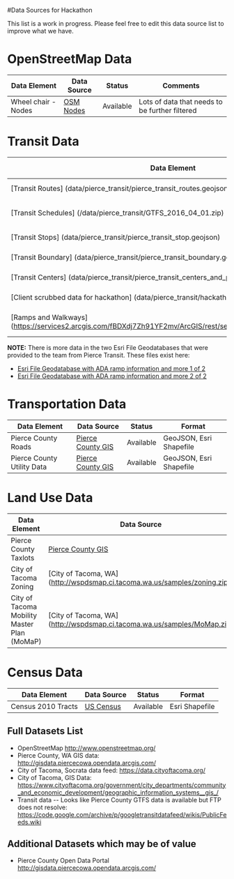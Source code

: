#Data Sources for Hackathon

This list is a work in progress.  Please feel free to edit this data source list to improve what we have.

# OpenStreetMap Data
| Data Element  | Data Source   | Status   | Comments  |
|---|---|---|---|
| Wheel chair - Nodes  |[OSM Nodes](http://overpass-turbo.eu/s/fCp)   | Available  | Lots of data that needs to be further filtered  |


# Transit Data
| Data Element  | Data Source   | Status   | Comments  |
|---|---|---|---|
| [Transit Routes] (data/pierce_transit/pierce_transit_routes.geojson)  | Pierce Transit  | Available  |   |
| [Transit Schedules] (/data/pierce_transit/GTFS_2016_04_01.zip)  | Pierce Transit  | Available  | Available in [Google GTFS] (https://developers.google.com/transit/gtfs/reference) format  |
| [Transit Stops] (data/pierce_transit/pierce_transit_stop.geojson) | Pierce Transit | Available | |
| [Transit Boundary] (data/pierce_transit/pierce_transit_boundary.geojson) | Pierce Transit | Available  | |
| [Transit Centers] (data/pierce_transit/pierce_transit_centers_and_park_rides.geojson) | Pierce Transit | Available | |
| [Client scrubbed data for hackathon] (data/pierce_transit/hackathon_client_scrubbed.geojson) | Pierce Transit | Available ||
| [Ramps and Walkways] (https://services2.arcgis.com/fBDXdj7Zh91YF2mv/ArcGIS/rest/services/Sidewalks/FeatureServer) | Pierce Transit |[Check out the WebMap](https://piercetransit.maps.arcgis.com/apps/Viewer/index.html?appid=3cbc91e763634248af9c7d01de39acb3)|

<b>NOTE:</b>  There is more data in the two Esri File Geodatabases that were provided to the team from Pierce Transit.  These files exist here:

- [Esri File Geodatabase with ADA ramp information and more 1 of 2](https://github.com/GeoEngineers/tacoma_ada_hackathon/blob/master/data/pierce_transit/UWT_Hackathon.gdb.zip)
- [Esri File Geodatabase with ADA ramp information and more 2 of 2](https://github.com/GeoEngineers/tacoma_ada_hackathon/blob/master/data/pierce_transit/UWT_Hackathon2.gdb.zip)

# Transportation Data
| Data Element  | Data Source   | Status   | Format  |
|---|---|---|---|
| Pierce County Roads  | [Pierce County GIS](http://gisdata.piercecowa.opendata.arcgis.com/datasets/69c348eaed60458389f8d5c1fb3e5a1f_0 "Title")  |  Available  | GeoJSON, Esri Shapefile  |
| Pierce County Utility Data   | [Pierce County GIS](http://gisdata.piercecowa.opendata.arcgis.com/datasets?q=Utilities "Utilities")  | Available  | GeoJSON, Esri Shapefile   |



# Land Use Data
| Data Element  | Data Source   | Status   | Format  |
|---|---|---|---|
| Pierce County Taxlots  | [Pierce County GIS](http://gisdata.piercecowa.opendata.arcgis.com/datasets/6ccf2793657c493fa8623676a6dbc653_0)  | Available  | GeoJSON, Esri Shapefile  |
| City of Tacoma Zoning |[City of Tacoma, WA] (http://wspdsmap.ci.tacoma.wa.us/samples/zoning.zip) | Available | Esri Shapefile |
| City of Tacoma Mobility Master Plan (MoMaP) | [City of Tacoma, WA] (http://wspdsmap.ci.tacoma.wa.us/samples/MoMap.zip) | Available | Esri Shapefile

# Census Data
| Data Element  | Data Source   | Status   | Format  |
|---|---|---|---|
| Census 2010 Tracts  | [US Census](http://wspdsmap.ci.tacoma.wa.us/samples/censusblocks2010.zip)  | Available  | Esri Shapefile

## Full Datasets List
- OpenStreetMap http://www.openstreetmap.org/
- Pierce County, WA GIS data: http://gisdata.piercecowa.opendata.arcgis.com/
- City of Tacoma, Socrata data feed: https://data.cityoftacoma.org/
- City of Tacoma, GIS Data: https://www.cityoftacoma.org/government/city_departments/community_and_economic_development/geographic_information_systems__gis_/
- Transit data
-- Looks like Pierce County GTFS data is available but FTP does not resolve: https://code.google.com/archive/p/googletransitdatafeed/wikis/PublicFeeds.wiki

## Additional Datasets which may be of value
- Pierce County Open Data Portal http://gisdata.piercecowa.opendata.arcgis.com/
